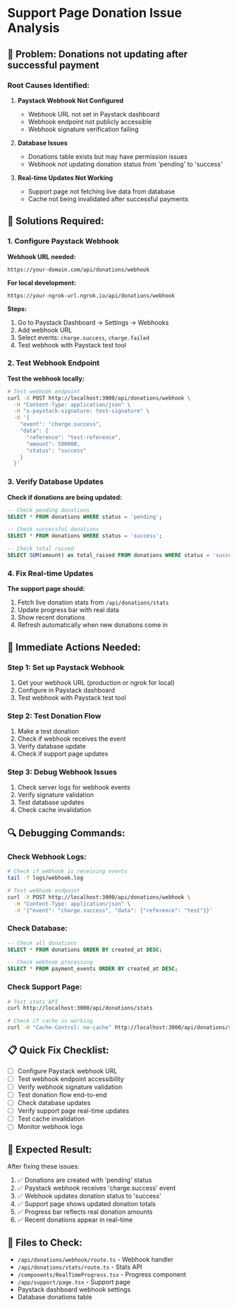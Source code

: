 # Support Page Donation Issue Analysis

## 🚨 **Problem**: Donations not updating after successful payment

### **Root Causes Identified:**

1. **Paystack Webhook Not Configured**
   - Webhook URL not set in Paystack dashboard
   - Webhook endpoint not publicly accessible
   - Webhook signature verification failing

2. **Database Issues**
   - Donations table exists but may have permission issues
   - Webhook not updating donation status from 'pending' to 'success'

3. **Real-time Updates Not Working**
   - Support page not fetching live data from database
   - Cache not being invalidated after successful payments

## 🔧 **Solutions Required:**

### **1. Configure Paystack Webhook**

**Webhook URL needed:**
```
https://your-domain.com/api/donations/webhook
```

**For local development:**
```
https://your-ngrok-url.ngrok.io/api/donations/webhook
```

**Steps:**
1. Go to Paystack Dashboard → Settings → Webhooks
2. Add webhook URL
3. Select events: `charge.success`, `charge.failed`
4. Test webhook with Paystack test tool

### **2. Test Webhook Endpoint**

**Test the webhook locally:**
```bash
# Test webhook endpoint
curl -X POST http://localhost:3000/api/donations/webhook \
  -H "Content-Type: application/json" \
  -H "x-paystack-signature: test-signature" \
  -d '{
    "event": "charge.success",
    "data": {
      "reference": "test-reference",
      "amount": 500000,
      "status": "success"
    }
  }'
```

### **3. Verify Database Updates**

**Check if donations are being updated:**
```sql
-- Check pending donations
SELECT * FROM donations WHERE status = 'pending';

-- Check successful donations  
SELECT * FROM donations WHERE status = 'success';

-- Check total raised
SELECT SUM(amount) as total_raised FROM donations WHERE status = 'success';
```

### **4. Fix Real-time Updates**

**The support page should:**
1. Fetch live donation stats from `/api/donations/stats`
2. Update progress bar with real data
3. Show recent donations
4. Refresh automatically when new donations come in

## 🎯 **Immediate Actions Needed:**

### **Step 1: Set up Paystack Webhook**
1. Get your webhook URL (production or ngrok for local)
2. Configure in Paystack dashboard
3. Test webhook with Paystack test tool

### **Step 2: Test Donation Flow**
1. Make a test donation
2. Check if webhook receives the event
3. Verify database update
4. Check if support page updates

### **Step 3: Debug Webhook Issues**
1. Check server logs for webhook events
2. Verify signature validation
3. Test database updates
4. Check cache invalidation

## 🔍 **Debugging Commands:**

### **Check Webhook Logs:**
```bash
# Check if webhook is receiving events
tail -f logs/webhook.log

# Test webhook endpoint
curl -X POST http://localhost:3000/api/donations/webhook \
  -H "Content-Type: application/json" \
  -d '{"event": "charge.success", "data": {"reference": "test"}}'
```

### **Check Database:**
```sql
-- Check all donations
SELECT * FROM donations ORDER BY created_at DESC;

-- Check webhook processing
SELECT * FROM payment_events ORDER BY created_at DESC;
```

### **Check Support Page:**
```bash
# Test stats API
curl http://localhost:3000/api/donations/stats

# Check if cache is working
curl -H "Cache-Control: no-cache" http://localhost:3000/api/donations/stats
```

## 📋 **Quick Fix Checklist:**

- [ ] Configure Paystack webhook URL
- [ ] Test webhook endpoint accessibility
- [ ] Verify webhook signature validation
- [ ] Test donation flow end-to-end
- [ ] Check database updates
- [ ] Verify support page real-time updates
- [ ] Test cache invalidation
- [ ] Monitor webhook logs

## 🚀 **Expected Result:**

After fixing these issues:
1. ✅ Donations are created with 'pending' status
2. ✅ Paystack webhook receives 'charge.success' event
3. ✅ Webhook updates donation status to 'success'
4. ✅ Support page shows updated donation totals
5. ✅ Progress bar reflects real donation amounts
6. ✅ Recent donations appear in real-time

## 🔧 **Files to Check:**

- `/api/donations/webhook/route.ts` - Webhook handler
- `/api/donations/stats/route.ts` - Stats API
- `/components/RealTimeProgress.tsx` - Progress component
- `/app/support/page.tsx` - Support page
- Paystack dashboard webhook settings
- Database donations table
